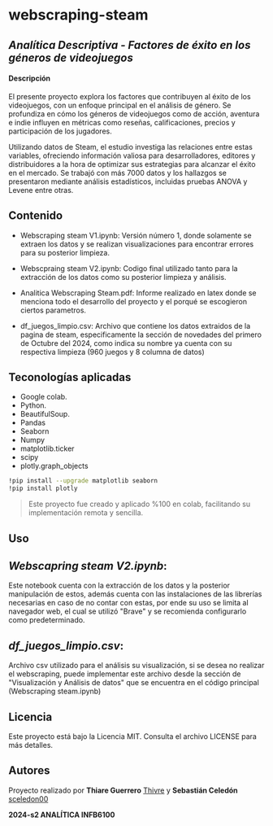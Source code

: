 # webscraping-steam
## _Analítica Descriptiva - Factores de éxito en los géneros de videojuegos_

#### Descripción

El presente proyecto explora los factores que contribuyen al éxito de los videojuegos, con un enfoque principal en el análisis de género. Se profundiza en cómo los géneros de videojuegos como de acción, aventura e indie influyen en métricas como reseñas, calificaciones, precios y participación de los jugadores. 

Utilizando datos de Steam, el estudio investiga las relaciones entre estas variables, ofreciendo información valiosa para desarrolladores, editores y distribuidores a la hora de optimizar sus estrategias para alcanzar el éxito en el mercado. 
Se trabajó con más 7000 datos y los hallazgos se presentaron mediante análisis estadísticos, incluidas pruebas ANOVA y Levene entre otras.


## Contenido

- Webscraping steam V1.ipynb: Versión número 1, donde solamente se extraen los datos y se realizan visualizaciones para encontrar errores para su posterior limpieza.
- Webscpraing steam V2.ipynb: Codigo final utilizado tanto para la extracción de los datos como su posterior limpieza y análisis.
  
- Analitica Webscraping Steam.pdf: Informe realizado en latex donde se menciona todo el desarrollo del proyecto y el porqué se escogieron ciertos parametros.
  
- df_juegos_limpio.csv: Archivo que contiene los datos extraidos de la pagina de steam, especificamente la sección de novedades del primero de Octubre del 2024, como indica su nombre ya cuenta con su respectiva limpieza (960 juegos y 8 columna de datos)


## Teconologías aplicadas 
- Google colab.
- Python.
- BeautifulSoup.
- Pandas
- Seaborn
- Numpy
- matplotlib.ticker
- scipy
- plotly.graph_objects

```sh
!pip install --upgrade matplotlib seaborn
!pip install plotly
```
>Este proyecto fue creado y aplicado %100 en colab, facilitando su implementación remota y sencilla.

## Uso

## _Webscapring steam V2.ipynb_:  

Este notebook cuenta con la extracción de los datos y la posterior manipulación de estos, además cuenta con las instalaciones de las librerías necesarias en caso de no contar con estas, por ende su uso se limita al navegador web, el cual se utilizó "Brave" y se recomienda configurarlo como predeterminado.

## _df_juegos_limpio.csv_:

Archivo csv utilizado para el análisis su visualización, si se desea no realizar el webscraping, puede implementar este archivo desde la sección de "Visualización y Análisis de datos" que se encuentra en el código principal (Webscraping steam.ipynb)

## Licencia

Este proyecto está bajo la Licencia MIT. Consulta el archivo LICENSE para más detalles.

## Autores

Proyecto realizado por **Thiare Guerrero** [Thivre](https://github.com/thivre) y **Sebastián Celedón** [sceledon00](https://github.com/sceledon00)

**2024-s2 ANALÍTICA INFB6100**
